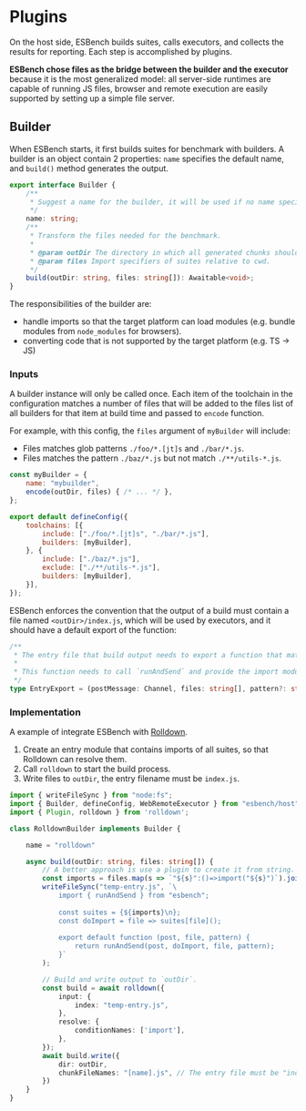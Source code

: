 # Plugins

On the host side, ESBench builds suites, calls executors, and collects the results for reporting. Each step is accomplished by plugins.

**ESBench chose files as the bridge between the builder and the executor** because it is the most generalized model: all server-side runtimes are capable of running JS files, browser and remote execution are easily supported by setting up a simple file server.

## Builder

When ESBench starts, it first builds suites for benchmark with builders. A builder is an object contain 2 properties: `name` specifies the default name, and `build()` method generates the output.

```typescript
export interface Builder {
	/**
	 * Suggest a name for the builder, it will be used if no name specified from config.
	 */
	name: string;
	/**
	 * Transform the files needed for the benchmark.
	 *
	 * @param outDir The directory in which all generated chunks should be placed.
	 * @param files Import specifiers of suites relative to cwd.
	 */
	build(outDir: string, files: string[]): Awaitable<void>;
}
```

The responsibilities of the builder are:

* handle imports so that the target platform can load modules (e.g. bundle modules from `node_modules` for browsers).
* converting code that is not supported by the target platform (e.g. TS -> JS)

### Inputs

A builder instance will only be called once. Each item of the toolchain in the configuration matches a number of files that will be added to the files list of all builders for that item at build time and passed to `encode` function.

For example, with this config, the `files` argument of `myBuilder` will include:

- Files matches glob patterns `./foo/*.[jt]s` and `./bar/*.js`.
- Files matches the pattern `./baz/*.js` but not match `./**/utils-*.js`.

```javascript
const myBuilder = {
	name: "mybuilder",
	encode(outDir, files) { /* ... */ },
};

export default defineConfig({
	toolchains: [{
		include: ["./foo/*.[jt]s", "./bar/*.js"],
		builders: [myBuilder],
	}, {
		include: ["./baz/*.js"],
		exclude: ["./**/utils-*.js"],
		builders: [myBuilder],
	}],
});
```

ESBench enforces the convention that the output of a build must contain a file named `<outDir>/index.js`, which will be used by executors, and it should have a default export of the function:

```typescript
/**
 * The entry file that build output needs to export a function that match the signature.
 *
 * This function needs to call `runAndSend` and provide the import module function.
 */
type EntryExport = (postMessage: Channel, files: string[], pattern?: string) => Promise<void>;
```


### Implementation

A example of integrate ESBench with [Rolldown](https://github.com/rolldown/rolldown).

1. Create an entry module that contains imports of all suites, so that Rolldown can resolve them.
2. Call `rolldown` to start the build process.
3. Write files to `outDir`, the entry filename must be `index.js`.

```typescript
import { writeFileSync } from "node:fs";
import { Builder, defineConfig, WebRemoteExecutor } from "esbench/host";
import { Plugin, rolldown } from 'rolldown';

class RolldownBuilder implements Builder {

	name = "rolldown"

	async build(outDir: string, files: string[]) {
		// A better approach is use a plugin to create it from string.
		const imports = files.map(s => `"${s}":()=>import("${s}")`).join()
		writeFileSync("temp-entry.js", `\
			import { runAndSend } from "esbench";
			
			const suites = {${imports}\n};
			const doImport = file => suites[file]();
			
			export default function (post, file, pattern) {
				return runAndSend(post, doImport, file, pattern);
			}`
		);

		// Build and write output to `outDir`.
		const build = await rolldown({
			input: {
				index: "temp-entry.js",
			},
			resolve: {
				conditionNames: ['import'],
			},
		});
		await build.write({
			dir: outDir,
			chunkFileNames: "[name].js", // The entry file must be "index.js"
		})
	}
}
```
